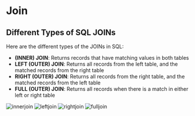 # Join

## Different Types of SQL JOINs

Here are the different types of the JOINs in SQL:

- **(INNER) JOIN**: Returns records that have matching values in both tables
- **LEFT (OUTER) JOIN**: Returns all records from the left table, and the matched records from the right table
- **RIGHT (OUTER) JOIN**: Returns all records from the right table, and the matched records from the left table
- **FULL (OUTER) JOIN**: Returns all records when there is a match in either left or right table

![innerjoin](https://www.w3schools.com/sql/img_innerjoin.gif)
![leftjoin](https://www.w3schools.com/sql/img_leftjoin.gif)
![rightjoin](https://www.w3schools.com/sql/img_rightjoin.gif)
![fulljoin](https://www.w3schools.com/sql/img_fulljoin.gif)
